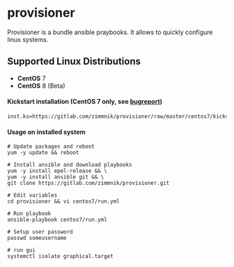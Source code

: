# provisioner

Provisioner is a bundle ansible praybooks. It allows to quickly configure linux systems.

Supported Linux Distributions
-----------------------------

-   **CentOS** 7
-   **CentOS** 8 (Beta)

#### Kickstart installation (CentOS 7 only, see [bugreport](https://bugzilla.redhat.com/show_bug.cgi?id=1712776))

    inst.ks=https://gitlab.com/zimmnik/provisioner/raw/master/centos7/kickstart/custom.cfg

#### Usage on installed system

    # Update packages and reboot
    yum -y update && reboot

    # Install ansible and download playbooks
    yum -y install epel-release && \
    yum -y install ansible git && \
    git clone https://gitlab.com/zimmnik/provisioner.git

    # Edit variables
    cd provisioner && vi centos7/run.yml

    # Run playbook
    ansible-playbook centos7/run.yml
    
    # Setup user password
    passwd someusername
    
    # run gui
    systemctl isolate graphical.target
